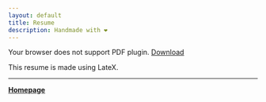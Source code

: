 ```yaml
---
layout: default
title: Resume
description: Handmade with ❤️
---
```


<object data="cv_rahul_bali.pdf" type="application/pdf" width="100%" height="600px">
  <p>
    Your browser does not support PDF plugin.
    <a href="cv_rahul_bali.pdf" download>Download</a>
  </p>
</object>

This resume is made using LateX.

<!-- 
<object data="rahul_resume_DevOps.pdf" type="application/pdf" width="100%" height="600px">
  <p>
    Your browser does not support PDF plugin.
    <a href="rahul_resume_DevOps.pdf" download>Download</a>
  </p>
</object> -->

***
[**Homepage**](./)
